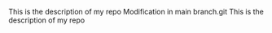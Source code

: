 This is the description of my repo
Modification in main branch.git 
This is the description of my repo
